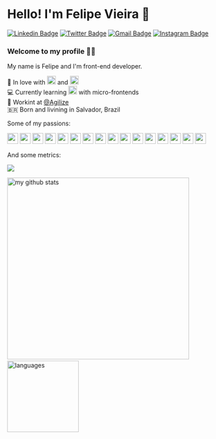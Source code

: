 # Hello! I'm Felipe Vieira 👋

[![Linkedin Badge](https://img.shields.io/badge/-LinkedIn-blue?style=flat-square&logo=Linkedin&logoColor=white&link=https://www.linkedin.com/in/felipe-vieira-a6983513a/)](https://www.linkedin.com/in/felipe-vieira-a6983513a/)
[![Twitter Badge](https://img.shields.io/badge/-Twitter-1ca0f1?style=flat-square&labelColor=1ca0f1&logo=twitter&logoColor=white&link=https://twitter.com/felipe_vlima)](https://twitter.com/felipe_vlima)
[![Gmail Badge](https://img.shields.io/badge/-Gmail-c14438?style=flat-square&logo=Gmail&logoColor=white&link=mailto:felipe.lima@agilize.com.br)](mailto:felipe.lima@agilize.com.br)
[![Instagram Badge](https://img.shields.io/badge/-Instagram-C13584?style=flat-square&labelColor=C13584&logo=instagram&logoColor=white&link=https://www.instagram.com/lipe_vlima/)](https://www.instagram.com/lipe_vlima/)

### Welcome to my profile :man_technologist:

My name is Felipe and I'm front-end developer.

 💙  In love with <img src="https://devicon.dev/devicon.git/icons/javascript/javascript-original.svg" width="20px" height="20px"/> and <img src="https://devicon.dev/devicon.git/icons/typescript/typescript-original.svg" width="20px" height="20px"/><br>
 💻  Currently learning <img src="https://devicon.dev/devicon.git/icons/react/react-original.svg" width="20px" height="20px"/> with micro-frontends<br>
 👾  Workint at [@Agilize](https://www.agilize.com.br)<br>
 🇧🇷  Born and livining in Salvador, Brazil <br>
 
Some of my passions:

<p align="start">
 <img src="https://devicon.dev/devicon.git/icons/apple/apple-original.svg" width="25px" height="25px"/>
 <img src="https://devicon.dev/devicon.git/icons/ubuntu/ubuntu-plain.svg" width="25px" height="25px"/>
 <img src="https://devicon.dev/devicon.git/icons/javascript/javascript-original.svg" width="25px" height="25px"/>
 <img src="https://devicon.dev/devicon.git/icons/python/python-original.svg" width="25px" height="25px"/>
 <img src="https://devicon.dev/devicon.git/icons/nodejs/nodejs-original.svg" width="25px" height="25px"/>
 <img src="https://devicon.dev/devicon.git/icons/react/react-original.svg" width="25px" height="25px"/>
 <img src="https://devicon.dev/devicon.git/icons/typescript/typescript-original.svg" width="25px" height="25px"/>
 <img src="https://devicon.dev/devicon.git/icons/github/github-original.svg" width="25px" height="25px"/>
 <img src="https://devicon.dev/devicon.git/icons/docker/docker-original.svg" width="25px" height="25px"/>
 <img src="https://devicon.dev/devicon.git/icons/babel/babel-original.svg" width="25px" height="25px"/>
 <img src="https://devicon.dev/devicon.git/icons/html5/html5-original.svg" width="25px" height="25px"/>
 <img src="https://devicon.dev/devicon.git/icons/visualstudio/visualstudio-plain.svg" width="25px" height="25px"/>
 <img src="https://devicon.dev/devicon.git/icons/sequelize/sequelize-original.svg" width="25px" height="25px"/>
 <img src="https://devicon.dev/devicon.git/icons/webpack/webpack-plain.svg" width="25px" height="25px"/>
 <img src="https://devicon.dev/devicon.git/icons/yarn/yarn-original.svg" width="25px" height="25px"/>
 <img src="https://devicon.dev/devicon.git/icons/css3/css3-original.svg" width="25px" height="25px"/>
</p>

And some metrics:

<p align="start">
 <img src="https://github-profile-trophy.vercel.app/?username=felipevlima&column=7&theme=onedark"/>
</p>
<p align="start">
 <img src="https://github-readme-stats.vercel.app/api?username=felipevlima&show_icons=true&theme=tokyonight" alt="my github stats" width="420"/>&nbsp;<img src="https://github-readme-stats.vercel.app/api/top-langs/?username=felipevlima&layout=compact&theme=tokyonight" alt="languages" height="165">
</p>
